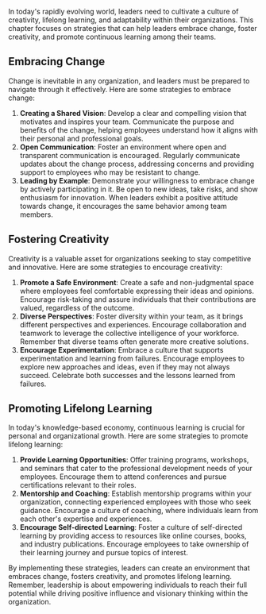
In today's rapidly evolving world, leaders need to cultivate a culture of creativity, lifelong learning, and adaptability within their organizations. This chapter focuses on strategies that can help leaders embrace change, foster creativity, and promote continuous learning among their teams.

## Embracing Change

Change is inevitable in any organization, and leaders must be prepared to navigate through it effectively. Here are some strategies to embrace change:

1. **Creating a Shared Vision**: Develop a clear and compelling vision that motivates and inspires your team. Communicate the purpose and benefits of the change, helping employees understand how it aligns with their personal and professional goals.
2. **Open Communication**: Foster an environment where open and transparent communication is encouraged. Regularly communicate updates about the change process, addressing concerns and providing support to employees who may be resistant to change.
3. **Leading by Example**: Demonstrate your willingness to embrace change by actively participating in it. Be open to new ideas, take risks, and show enthusiasm for innovation. When leaders exhibit a positive attitude towards change, it encourages the same behavior among team members.

## Fostering Creativity

Creativity is a valuable asset for organizations seeking to stay competitive and innovative. Here are some strategies to encourage creativity:

1. **Promote a Safe Environment**: Create a safe and non-judgmental space where employees feel comfortable expressing their ideas and opinions. Encourage risk-taking and assure individuals that their contributions are valued, regardless of the outcome.
2. **Diverse Perspectives**: Foster diversity within your team, as it brings different perspectives and experiences. Encourage collaboration and teamwork to leverage the collective intelligence of your workforce. Remember that diverse teams often generate more creative solutions.
3. **Encourage Experimentation**: Embrace a culture that supports experimentation and learning from failures. Encourage employees to explore new approaches and ideas, even if they may not always succeed. Celebrate both successes and the lessons learned from failures.

## Promoting Lifelong Learning

In today's knowledge-based economy, continuous learning is crucial for personal and organizational growth. Here are some strategies to promote lifelong learning:

1. **Provide Learning Opportunities**: Offer training programs, workshops, and seminars that cater to the professional development needs of your employees. Encourage them to attend conferences and pursue certifications relevant to their roles.
2. **Mentorship and Coaching**: Establish mentorship programs within your organization, connecting experienced employees with those who seek guidance. Encourage a culture of coaching, where individuals learn from each other's expertise and experiences.
3. **Encourage Self-directed Learning**: Foster a culture of self-directed learning by providing access to resources like online courses, books, and industry publications. Encourage employees to take ownership of their learning journey and pursue topics of interest.

By implementing these strategies, leaders can create an environment that embraces change, fosters creativity, and promotes lifelong learning. Remember, leadership is about empowering individuals to reach their full potential while driving positive influence and visionary thinking within the organization.
